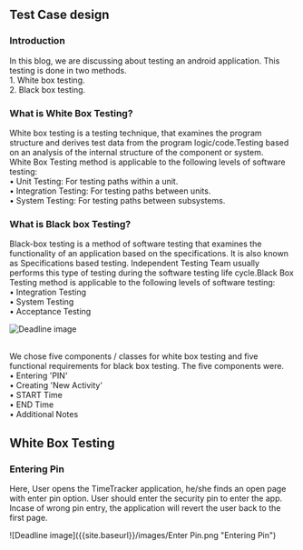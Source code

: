 <h2>Test Case design</h2>

<h3>Introduction</h3>
In this blog, we are discussing about testing an android application. This testing is done in two methods. 
<br>1. White box testing.
<br>2. Black box testing.

<h3>What is White Box Testing?</h3>
White box testing is a testing technique, that examines the program structure and derives test data from the program logic/code.Testing based on an analysis of the internal structure of the component or system.
<br>White Box Testing method is applicable to the following levels of software testing:
<br>•   Unit Testing: For testing paths within a unit.
<br>•   Integration Testing: For testing paths between units.
<br>•   System Testing: For testing paths between subsystems.

<h3>What is Black box Testing?</h3>
Black-box testing is a method of software testing that examines the functionality of an application based on the specifications. It is also known as Specifications based testing. Independent Testing Team usually performs this type of testing during the software testing life cycle.Black Box Testing method is applicable to the following levels of software testing:
<br>•  Integration Testing
<br>•  System Testing
<br>•  Acceptance Testing


![Deadline image]({{site.baseurl}}/images/black-box-testing.png "Black Box Testing")


<br>We chose five components / classes for white box testing and five functional requirements for black box testing. The five components were.
<br>• Entering 'PIN'
<br>• Creating 'New Activity'
<br>• START Time
<br>• END Time
<br>• Additional Notes

<h2>White Box Testing</h2>
<h3>Entering Pin</h3>
Here, User opens the TimeTracker application, he/she finds an open page with enter pin option. User should enter the security pin to enter the app. Incase of wrong pin entry, the application will revert the user back to the first page.

![Deadline image]({{site.baseurl}}/images/Enter Pin.png "Entering Pin")

